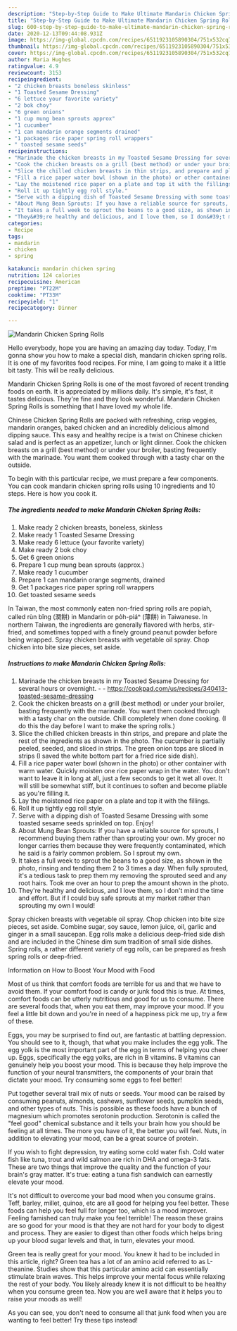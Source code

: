 ```yaml
---
description: "Step-by-Step Guide to Make Ultimate Mandarin Chicken Spring Rolls"
title: "Step-by-Step Guide to Make Ultimate Mandarin Chicken Spring Rolls"
slug: 600-step-by-step-guide-to-make-ultimate-mandarin-chicken-spring-rolls
date: 2020-12-13T09:44:08.931Z
image: https://img-global.cpcdn.com/recipes/6511923105890304/751x532cq70/mandarin-chicken-spring-rolls-recipe-main-photo.jpg
thumbnail: https://img-global.cpcdn.com/recipes/6511923105890304/751x532cq70/mandarin-chicken-spring-rolls-recipe-main-photo.jpg
cover: https://img-global.cpcdn.com/recipes/6511923105890304/751x532cq70/mandarin-chicken-spring-rolls-recipe-main-photo.jpg
author: Maria Hughes
ratingvalue: 4.9
reviewcount: 3153
recipeingredient:
- "2 chicken breasts boneless skinless"
- "1 Toasted Sesame Dressing"
- "6 lettuce your favorite variety"
- "2 bok choy"
- "6 green onions"
- "1 cup mung bean sprouts approx"
- "1 cucumber"
- "1 can mandarin orange segments drained"
- "1 packages rice paper spring roll wrappers"
- " toasted sesame seeds"
recipeinstructions:
- "Marinade the chicken breasts in my Toasted Sesame Dressing for several hours or overnight.  https://cookpad.com/us/recipes/340413-toasted-sesame-dressing"
- "Cook the chicken breasts on a grill (best method) or under your broiler, basting frequently with the marinade. You want them cooked through with a tasty char on the outside. Chill completely when done cooking. (I do this the day before I want to make the spring rolls.)"
- "Slice the chilled chicken breasts in thin strips, and prepare and plate the rest of the ingredients as shown in the photo. The cucumber is partially peeled, seeded, and sliced in strips. The green onion tops are sliced in strips (I saved the white bottom part for a fried rice side dish)."
- "Fill a rice paper water bowl (shown in the photo) or other container with warm water. Quickly moisten one rice paper wrap in the water. You don&#39;t want to leave it in long at all, just a few seconds to get it wet all over. It will still be somewhat stiff, but it continues to soften and become pliable as you&#39;re filling it."
- "Lay the moistened rice paper on a plate and top it with the fillings."
- "Roll it up tightly egg roll style."
- "Serve with a dipping dish of Toasted Sesame Dressing with some toasted sesame seeds sprinkled on top. Enjoy!"
- "About Mung Bean Sprouts: If you have a reliable source for sprouts, I recommend buying them rather than sprouting your own. My grocer no longer carries them because they were frequently contaminated, which he said is a fairly common problem. So I sprout my own."
- "It takes a full week to sprout the beans to a good size, as shown in the photo, rinsing and tending them 2 to 3 times a day. When fully sprouted, it&#39;s a tedious task to prep them my removing the sprouted seed and any root hairs. Took me over an hour to prep the amount shown in the photo."
- "They&#39;re healthy and delicious, and I love them, so I don&#39;t mind the time and effort. But if I could buy safe sprouts at my market rather than sprouting my own I would!"
categories:
- Recipe
tags:
- mandarin
- chicken
- spring

katakunci: mandarin chicken spring 
nutrition: 124 calories
recipecuisine: American
preptime: "PT22M"
cooktime: "PT33M"
recipeyield: "1"
recipecategory: Dinner

---
```



![Mandarin Chicken Spring Rolls](https://img-global.cpcdn.com/recipes/6511923105890304/751x532cq70/mandarin-chicken-spring-rolls-recipe-main-photo.jpg)

Hello everybody, hope you are having an amazing day today. Today, I'm gonna show you how to make a special dish, mandarin chicken spring rolls. It is one of my favorites food recipes. For mine, I am going to make it a little bit tasty. This will be really delicious.

Mandarin Chicken Spring Rolls is one of the most favored of recent trending foods on earth. It is appreciated by millions daily. It's simple, it's fast, it tastes delicious. They're fine and they look wonderful. Mandarin Chicken Spring Rolls is something that I have loved my whole life.

Chinese Chicken Spring Rolls are packed with refreshing, crisp veggies, mandarin oranges, baked chicken and an incredibly delicious almond dipping sauce. This easy and healthy recipe is a twist on Chinese chicken salad and is perfect as an appetizer, lunch or light dinner. Cook the chicken breasts on a grill (best method) or under your broiler, basting frequently with the marinade. You want them cooked through with a tasty char on the outside.


To begin with this particular recipe, we must prepare a few components. You can cook mandarin chicken spring rolls using 10 ingredients and 10 steps. Here is how you cook it.

<!--inarticleads1-->

##### The ingredients needed to make Mandarin Chicken Spring Rolls:

1. Make ready 2 chicken breasts, boneless, skinless
1. Make ready 1 Toasted Sesame Dressing
1. Make ready 6 lettuce (your favorite variety)
1. Make ready 2 bok choy
1. Get 6 green onions
1. Prepare 1 cup mung bean sprouts (approx.)
1. Make ready 1 cucumber
1. Prepare 1 can mandarin orange segments, drained
1. Get 1 packages rice paper spring roll wrappers
1. Get  toasted sesame seeds


In Taiwan, the most commonly eaten non-fried spring rolls are popiah, called rùn bǐng (潤餅) in Mandarin or po̍h-piáⁿ (薄餅) in Taiwanese. In northern Taiwan, the ingredients are generally flavored with herbs, stir-fried, and sometimes topped with a finely ground peanut powder before being wrapped. Spray chicken breasts with vegetable oil spray. Chop chicken into bite size pieces, set aside. 

<!--inarticleads2-->

##### Instructions to make Mandarin Chicken Spring Rolls:

1. Marinade the chicken breasts in my Toasted Sesame Dressing for several hours or overnight. -  - https://cookpad.com/us/recipes/340413-toasted-sesame-dressing
1. Cook the chicken breasts on a grill (best method) or under your broiler, basting frequently with the marinade. You want them cooked through with a tasty char on the outside. Chill completely when done cooking. (I do this the day before I want to make the spring rolls.)
1. Slice the chilled chicken breasts in thin strips, and prepare and plate the rest of the ingredients as shown in the photo. The cucumber is partially peeled, seeded, and sliced in strips. The green onion tops are sliced in strips (I saved the white bottom part for a fried rice side dish).
1. Fill a rice paper water bowl (shown in the photo) or other container with warm water. Quickly moisten one rice paper wrap in the water. You don&#39;t want to leave it in long at all, just a few seconds to get it wet all over. It will still be somewhat stiff, but it continues to soften and become pliable as you&#39;re filling it.
1. Lay the moistened rice paper on a plate and top it with the fillings.
1. Roll it up tightly egg roll style.
1. Serve with a dipping dish of Toasted Sesame Dressing with some toasted sesame seeds sprinkled on top. Enjoy!
1. About Mung Bean Sprouts: If you have a reliable source for sprouts, I recommend buying them rather than sprouting your own. My grocer no longer carries them because they were frequently contaminated, which he said is a fairly common problem. So I sprout my own.
1. It takes a full week to sprout the beans to a good size, as shown in the photo, rinsing and tending them 2 to 3 times a day. When fully sprouted, it&#39;s a tedious task to prep them my removing the sprouted seed and any root hairs. Took me over an hour to prep the amount shown in the photo.
1. They&#39;re healthy and delicious, and I love them, so I don&#39;t mind the time and effort. But if I could buy safe sprouts at my market rather than sprouting my own I would!


Spray chicken breasts with vegetable oil spray. Chop chicken into bite size pieces, set aside. Combine sugar, soy sauce, lemon juice, oil, garlic and ginger in a small saucepan. Egg rolls make a delicious deep-fried side dish and are included in the Chinese dim sum tradition of small side dishes. Spring rolls, a rather different variety of egg rolls, can be prepared as fresh spring rolls or deep-fried. 

Information on How to Boost Your Mood with Food


Most of us think that comfort foods are terrible for us and that we have to avoid them. If your comfort food is candy or junk food this is true. At times, comfort foods can be utterly nutritious and good for us to consume. There are several foods that, when you eat them, may improve your mood. If you feel a little bit down and you're in need of a happiness pick me up, try a few of these.

Eggs, you may be surprised to find out, are fantastic at battling depression. You should see to it, though, that what you make includes the egg yolk. The egg yolk is the most important part of the egg in terms of helping you cheer up. Eggs, specifically the egg yolks, are rich in B vitamins. B vitamins can genuinely help you boost your mood. This is because they help improve the function of your neural transmitters, the components of your brain that dictate your mood. Try consuming some eggs to feel better!

Put together several trail mix of nuts or seeds. Your mood can be raised by consuming peanuts, almonds, cashews, sunflower seeds, pumpkin seeds, and other types of nuts. This is possible as these foods have a bunch of magnesium which promotes serotonin production. Serotonin is called the "feel good" chemical substance and it tells your brain how you should be feeling at all times. The more you have of it, the better you will feel. Nuts, in addition to elevating your mood, can be a great source of protein.

If you wish to fight depression, try eating some cold water fish. Cold water fish like tuna, trout and wild salmon are rich in DHA and omega-3 fats. These are two things that improve the quality and the function of your brain's gray matter. It's true: eating a tuna fish sandwich can earnestly elevate your mood. 

It's not difficult to overcome your bad mood when you consume grains. Teff, barley, millet, quinoa, etc are all good for helping you feel better. These foods can help you feel full for longer too, which is a mood improver. Feeling famished can truly make you feel terrible! The reason these grains are so good for your mood is that they are not hard for your body to digest and process. They are easier to digest than other foods which helps bring up your blood sugar levels and that, in turn, elevates your mood.

Green tea is really great for your mood. You knew it had to be included in this article, right? Green tea has a lot of an amino acid referred to as L-theanine. Studies show that this particular amino acid can essentially stimulate brain waves. This helps improve your mental focus while relaxing the rest of your body. You likely already knew it is not difficult to be healthy when you consume green tea. Now you are well aware that it helps you to raise your moods as well!

As you can see, you don't need to consume all that junk food when you are wanting to feel better! Try  these tips  instead!

